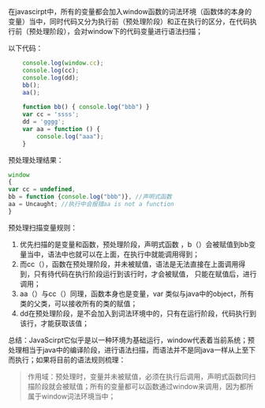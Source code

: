 在javascirpt中，所有的变量都会加入window函数的词法环境（函数体的本身的变量）当中，同时代码又分为执行前（预处理阶段）和正在执行的区分，在代码执行前（预处理阶段），会对window下的代码变量进行语法扫描；

以下代码：
```JavaScript
    console.log(window.cc);
    console.log(cc);
    console.log(dd);
    bb();
    aa();
    
    function bb() { console.log("bbb") }
    var cc = 'ssss';
    dd = 'gggg';
    var aa = function () {
        console.log("aaa");
    }
```
预处理处理结果：
```JavaScript
window
{
var cc = undefined,
bb = function {console.log("bbb")}, //声明式函数
aa = Uncaught; //执行中会报错aa is not a function
}
```
预处理扫描变量规则：
1. 优先扫描的是变量和函数，预处理阶段，声明式函数 ，b（）会被赋值到bb变量当中，语法中也就可以在上面，在执行中就能调用得到；
2. 而cc（），函数在预处理阶段，并未被赋值，语法是无法直接在上面调用得到，只有待代码在执行阶段运行到该行时，才会被赋值， 只能在赋值后，进行调用；
3. aa（）与cc（）同理，函数本身也是变量，var 类似与java中的object，所有类的父类，可以接收所有的类的赋值；
4. dd在预处理阶段，是不会加入到词法环境中的，只有在运行阶段，代码执行到该行，才能获取该值；
   
总结：JavaScirpt它似乎是以一种环境为基础运行，window代表着当前系统；预处理相当于java中的编译阶段，进行语法扫描，而语法并不是同java一样从上至下而执行；如果将目前的语法规则梳理：
>作用域：预处理时，变量并未被赋值，必须在执行后调用，声明式函数同扫描阶段就会被赋值；所有的变量都可以函数通过window来调用，因为都所属于window词法环境当中；